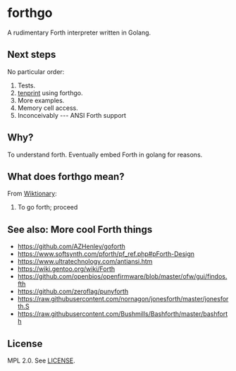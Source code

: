 # forthgo

A rudimentary Forth interpreter written in Golang.

## Next steps

No particular order:

1. Tests.
2. [tenprint](./misc/tenprint/tenprint.go) using forthgo.
3. More examples.
4. Memory cell access.
5. Inconceivably --- ANSI Forth support

## Why?

To understand forth.  Eventually embed Forth in golang for reasons.

## What does forthgo mean?

From [Wiktionary](https://en.wiktionary.org/wiki/forthgo):

1. To go forth; proceed

## See also: More cool Forth things

- https://github.com/AZHenley/goforth
- https://www.softsynth.com/pforth/pf_ref.php#pForth-Design
- https://www.ultratechnology.com/antiansi.htm
- https://wiki.gentoo.org/wiki/Forth
- https://github.com/openbios/openfirmware/blob/master/ofw/gui/findos.fth
- https://github.com/zeroflag/punyforth
- https://raw.githubusercontent.com/nornagon/jonesforth/master/jonesforth.S
- https://raw.githubusercontent.com/Bushmills/Bashforth/master/bashforth

## License

MPL 2.0.  See [LICENSE](./LICENSE).
